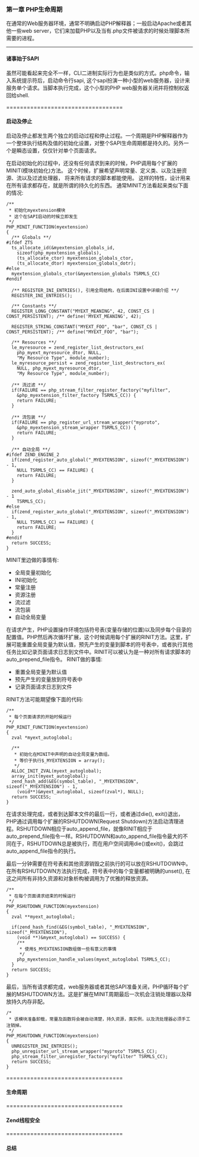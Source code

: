 ### 第一章 PHP生命周期

  在通常的Web服务器环境，通常不明确启动PHP解释器；一般启动Apache或者其他一些web server，它们来加载PHP以及当有.php文件被请求的时候处理脚本所需要的进程。
  
------------------------

#### 诸事始于SAPI
  虽然可能看起来完全不一样，CLI二进制实际行为也是类似的方式。php命令，输入系统提示符后，启动命令行sapi, 这个sapi扮演一种小型的web服务器，设计来服务单个请求。当脚本执行完成，这个小型的PHP web服务器关闭并将控制权返回给shell.

==================================

#### 启动及停止
  启动及停止都发生两个独立的启动过程和停止过程。一个周期是PHP解释器作为一个整体执行结构及值的初始化设置，对整个SAPI生命周期都是持久的。另外一个是瞬态设置，仅仅针对单个页面请求。
  
  在启动初始化的过程中，还没有任何请求到来的时候，PHP调用每个扩展的MINIT(模块初始化)方法。 这个时候，扩展希望声明常量、定义类、以及注册资源、流以及过滤处理器， 将来所有请求的脚本都能使用。 这样的特性，设计用来在所有请求都存在，就是所谓的持久化的东西。
  通常MINIT方法看起来类似下面的情况:
```
/**
 * 初始化myextension模块
 * 这个在SAPI启动的时候立即发生
 */
PHP_MINIT_FUNCTION(myextension)
{
  /** Globals **/
#ifdef ZTS
  ts_allocate_id(&myextension_globals_id,
    sizeof(php_myextension_globals),
    (ts_allocate_ctor) myextension_globals_ctor,
    (ts_allocate_dtor) myextension_globals_dotr);
#else
  myextension_globals_ctor(&myextension_globals TSRMLS_CC)
#endif

  /** REGISTER_INI_ENTRIES(), 引用全局结构，在后面INI设置中详细介绍 **/
  REGISTER_INI_ENTRIES();
  
  /** Constants **/
  REGISTER_LONG_CONSTANT("MYEXT_MEANING", 42, CONST_CS | CONST_PERSISTENT); /** define('MYEXT_MEANING', 42);
  
  REGISTER_STRING_CONSTANT("MYEXT_FOO", "bar", CONST_CS | CONST_PERSISTENT); /** define("MYEXT_FOO", "bar");
  
  /** Resources **/
  le_myresource = zend_register_list_destructors_ex(
    php_myext_myresource_dtor, NULL,
    "My Resource Type", module_number);
  le_myresource_persist = zend_register_list_destructors_ex(
    NULL, php_myext_myresource_dtor,
    "My Resource Type", module_number);
    
  /** 流过滤 **/
  if(FAILURE == php_stream_filter_register_factory("myfilter",
    &php_myextension_filter_factory TSRMLS_CC)) {
    return FAILURE;
  }
  
  /** 流包装 **/
  if(FAILURE == php_register_url_stream_wrapper("myproto",
    &php_myextension_stream_wrapper TSRMLS_CC)) {
    return FAILURE;
  }
  
  /** 自动全局 **/
#ifdef ZEND_ENGINE_2
  if(zend_register_auto_global("_MYEXTENSION", sizeof("_MYEXTENSION") - 1,
    NULL TSRMLS_CC) == FAILURE) {
    return FAILURE;
  }
  
  zend_auto_global_disable_jit("_MYEXTENSION", sizeof("_MYEXTENSION") - 1
    TSRMLS_CC);
#else
  if(zend_register_auto_global("_MYEXTENSION", sizeof("_MYEXTENSION") - 1,
    NULL TSRMLS_CC) == FAILURE) {
    return FAILURE;
  }
#endif
  return SUCCESS;
}
```
  MINIT里边做的事情有:
  * 全局变量初始化
  * INI初始化
  * 常量注册
  * 资源注册
  * 流过滤
  * 流包装
  * 自动全局变量

  在请求产生，PHP设置操作环境包括符号表(变量存储的位置)以及同步每个目录的配置值。PHP然后再次循环扩展，这个时候调用每个扩展的RINIT方法。这里，扩展可能重置全局变量为默认值，预先产生的变量到脚本的符号表中，或者执行其他任务比如记录页面请求日志到文件中。RINIT可以被认为是一种对所有请求脚本的auto_prepend_file指令。
  RINIT做的事情:
  * 重置全局变量为默认值
  * 预先产生的变量放到符号表中
  * 记录页面请求日志到文件
  
  RINIT方法可能期望像下面的代码:
```
/**
 * 每个页面请求的开始时候运行
 */
PHP_RINIT_FUNCTION(myextension)
{
  zval *myext_autoglobal;
  
  /**
   * 初始化在MINIT中声明的自动全局变量为数组。
   * 等价于执行$_MYEXTENSION = array();
   */
  ALLOC_INIT_ZVAL(myext_autoglobal);
  array_init(myext_autoglobal);
  zend_hash_add(&EG(symbol_table), "_MYEXTENSION", sizeof("_MYEXTENSION") - 1,
    (void**)&myext_autoglobal, sizeof(zval*), NULL);
  return SUCCESS;
}
```
  在请求处理完成，或者到达脚本文件的最后一行，或者通过die(), exit()退出，PHP通过调用每个扩展的RSHUTDOWN(Request Shutdown)方法启动清理进程。RSHUTDOWN相应于auto_append_file，就像RINIT相应于auto_prepend_file指令一样。RSHUTDOWN和auto_append_file指令最大的不同在于，RSHUTDOWN总是被执行，而在用户空间调用die()或exit()，会跳过auto_append_file指令的执行。
  
  最后一分钟需要在符号表和其他资源销毁之前执行的可以放在RSHUTDOWN中。在所有RSHUTDOWN方法执行完成，符号表中的每个变量都被明确的unset(), 在这之间所有非持久资源和对象析构被调用为了优雅的释放资源。
  
```
/**
 * 在每个页面请求结束的时候运行
 */
PHP_RSHUTDOWN_FUNCTION(myextension)
{
  zval **myext_autoglobal;
  
  if(zend_hash_find(&EG(symbol_table), "_MYEXTENSION", sizeof("_MYEXTENSION"), 
    (void **)&myext_autoglobal) == SUCCESS) {
    /**
     * 使用$_MYEXTENSION数组做一些有意义的事情
     */
    php_myextension_handle_values(myext_autoglobal TSRMLS_CC);
  }
  return SUCCESS;
}
```

  最后，当所有请求都完成，web服务器或者其他SAPI准备关闭，PHP循环每个扩展的MSHUTDOWN方法。这是扩展在MINIT周期最后一次机会注销处理器以及释放持久内存非配。
```
/*
 * 该模块准备卸载，常量及函数将会被自动清楚，持久资源，类实例，以及流处理器必须手工注销掉。
 */
PHP_MSHUTDOWN_FUNCTION(myextension)
{
  UNREGISTER_INI_ENTRIES();
  php_unregister_url_stream_wrapper("myproto" TSRMLS_CC);
  php_stream_filter_unregister_factory("myfilter" TSRMLS_CC);
  return SUCCESS;
}
```

==================================

#### 生命周期


==================================

#### Zend线程安全

==================================

#### 总结
